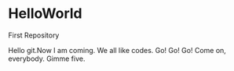 # HelloWorld
First Repository

Hello git.Now I am coming. We all like codes.
Go! Go! Go!
Come on, everybody.
Gimme five.
